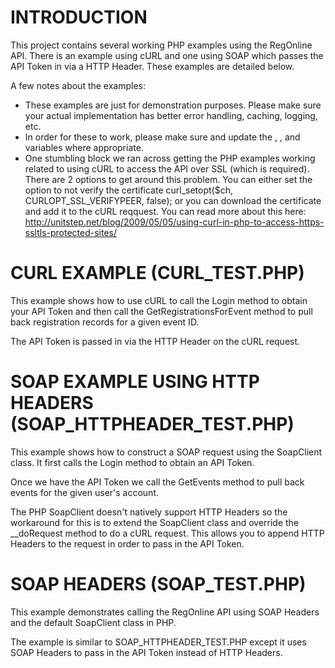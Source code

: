 INTRODUCTION
===========================================================================
This project contains several working PHP examples using the RegOnline
API. There is an example using cURL and one using SOAP which passes the API 
Token in via a HTTP Header.  These examples are detailed below.

A few notes about the examples:

* These examples are just for demonstration purposes. Please make sure your 
actual implementation has better error handling, caching, logging, etc.  
* In order for these to work, please make sure and update the <USERNAME>, 
<PASSWORD>, and <EVENTID> variables where appropriate. 
* One stumbling block we ran across getting the PHP examples working 
related to using cURL to access the API over SSL (which is required). There 
are 2 options to get around this problem. You can either set the option to
not verify the certificate curl_setopt($ch, CURLOPT_SSL_VERIFYPEER, false); 
or you can download the certificate and add it to the cURL reqquest. You 
can read more about this here: 
http://unitstep.net/blog/2009/05/05/using-curl-in-php-to-access-https-ssltls-protected-sites/

  
CURL EXAMPLE (CURL_TEST.PHP)
============================================================================
This example shows how to use cURL to call the Login method to obtain your 
API Token and then call the GetRegistrationsForEvent method to pull back 
registration records for a given event ID.  

The API Token is passed in via the HTTP Header on the cURL request.


  
SOAP EXAMPLE USING HTTP HEADERS (SOAP_HTTPHEADER_TEST.PHP)
============================================================================
This example shows how to construct a SOAP request using the SoapClient 
class. It first calls the Login method to obtain an API Token. 

Once we have the API Token we call the GetEvents method to pull back events 
for the given user's account.

The PHP SoapClient doesn't natively support HTTP Headers so the workaround 
for this is to extend the SoapClient class and override the __doRequest 
method to do a cURL request.  This allows you to append HTTP Headers to the 
request in order to pass in the API Token.

SOAP HEADERS (SOAP_TEST.PHP)
============================================================================
This example demonstrates calling the RegOnline API using SOAP Headers and the 
default SoapClient class in PHP.

The example is similar to SOAP_HTTPHEADER_TEST.PHP except it uses SOAP Headers 
to pass in the API Token instead of HTTP Headers.
